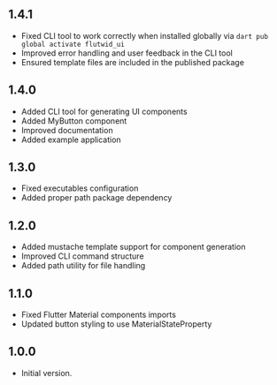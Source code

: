 ## 1.4.1

- Fixed CLI tool to work correctly when installed globally via `dart pub global activate flutwid_ui`
- Improved error handling and user feedback in the CLI tool
- Ensured template files are included in the published package

## 1.4.0

- Added CLI tool for generating UI components
- Added MyButton component
- Improved documentation
- Added example application

## 1.3.0

- Fixed executables configuration
- Added proper path package dependency

## 1.2.0

- Added mustache template support for component generation
- Improved CLI command structure
- Added path utility for file handling

## 1.1.0

- Fixed Flutter Material components imports
- Updated button styling to use MaterialStateProperty

## 1.0.0

- Initial version.
